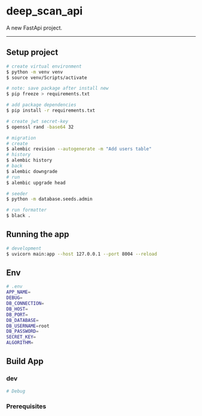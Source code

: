 # deep_scan_api

A new FastApi project.

---

## Setup project
```bash
# create virtual environment
$ python -m venv venv
$ source venv/Scripts/activate

# note: save package after install new
$ pip freeze > requirements.txt
```

```bash
# add package dependencies
$ pip install -r requirements.txt
```

```bash
# create jwt secret-key
$ openssl rand -base64 32
```

```bash
# migration
# create
$ alembic revision --autogenerate -m "Add users table"
# history
$ alembic history
# back
$ alembic downgrade
# run
$ alembic upgrade head
```

```bash
# seeder
$ python -m database.seeds.admin
```

```bash
# run formatter
$ black .
```

## Running the app

```bash
# development
$ uvicorn main:app --host 127.0.0.1 --port 8004 --reload
```

## Env
```bash
# .env
APP_NAME=
DEBUG=
DB_CONNECTION=
DB_HOST=
DB_PORT=
DB_DATABASE=
DB_USERNAME=root
DB_PASSWORD=
SECRET_KEY=
ALGORITHM=
```

## Build App
### dev
```bash
# Debug
```

### Prerequisites
